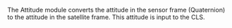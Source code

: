 The Attitude module converts the attitude in the sensor frame (Quaternion) to the attitude in the satellite frame.
This attitude is input to the CLS.